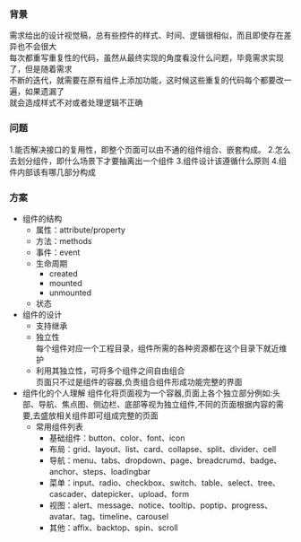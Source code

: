 
### 背景
需求给出的设计视觉稿，总有些控件的样式、时间、逻辑很相似，而且即使存在差异也不会很大  
每次都重写重复性的代码，虽然从最终实现的角度看没什么问题，毕竟需求实现了，但是随着需求  
不断的迭代，就需要在原有组件上添加功能，这时候这些重复的代码每个都要改一遍，如果遗漏了  
就会造成样式不对或者处理逻辑不正确
### 问题
1.能否解决接口的复用性，即整个页面可以由不通的组件组合、嵌套构成。
2.怎么去划分组件，即什么场景下才要抽离出一个组件
3.组件设计该遵循什么原则
4.组件内部该有哪几部分构成
### 方案

- 组件的结构
  * 属性：attribute/property
  * 方法：methods
  * 事件：event
  * 生命周期
    + created
    + mounted
    + unmounted
  * 状态
- 组件的设计
  * 支持继承
  * 独立性  
    每个组件对应一个工程目录，组件所需的各种资源都在这个目录下就近维护  
  * 利用其独立性，可将多个组件之间自由组合  
    页面只不过是组件的容器,负责组合组件形成功能完整的界面
- 组件化的个人理解
组件化将页面视为一个容器,页面上各个独立部分例如:头部、导航、焦点图、侧边栏、底部等视为独立组件,不同的页面根据内容的需要,去盛放相关组件即可组成完整的页面
    - 常用组件列表
      * 基础组件：button、color、font、icon
      * 布局：grid、layout、list、card、collapse、split、divider、cell
      * 导航：menu、tabs、dropdown、page、breadcrumd、badge、anchor、steps、loadingbar
      * 菜单：input、radio、checkbox、switch、table、select、tree、cascader、datepicker、upload、form
      * 视图：alert、message、notice、tooltip、poptip、progress、avatar、tag、timeline、carousel
      * 其他：affix、backtop、spin、scroll
